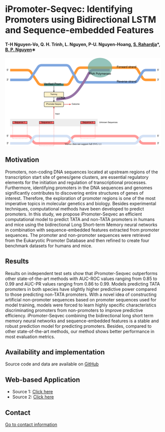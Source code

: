 # iPromoter-Seqvec: Identifying Promoters using Bidirectional LSTM and Sequence-embedded Features


#### T-H Nguyen-Vo, Q. H. Trinh, L. Nguyen, P-U. Nguyen-Hoang, [S. Rahardja](http://www.susantorahardja.com/)*, [B. P. Nguyen](https://homepages.ecs.vuw.ac.nz/~nguyenb5/about.html)∗

![alt text](https://github.com/mldlproject/2022-iPromoter-Seqvec/blob/main/iPromoter_Seqvec_abs0.svg)

## Motivation
Promoters, non-coding DNA sequences located at upstream regions of the transcription start site of genes/gene clusters, are essential regulatory elements for the 
initiation and regulation of transcriptional processes. Furthermore, identifying promoters in the DNA sequences and genomes significantly contributes to discovering 
entire structures of genes of interest. Therefore, the exploration of promoter regions is one of the most imperative topics in molecular genetics and biology. Besides 
experimental techniques, computational methods have been developed to predict promoters. In this study, we propose iPromoter-Seqvec an efficient computational model 
to predict TATA and non-TATA promoters in humans and mice using the bidirectional Long Short-term Memory neural networks in combination with sequence-embedded features 
extracted from promoter sequences. The promoter and non-promoter sequences were retrieved from the Eukaryotic Promoter Database and then refined to create four benchmark 
datasets for humans and mice. 

## Results
Results on independent test sets show that iPromoter-Seqvec outperforms other state-of-the-art methods with AUC-ROC values ranging from 0.85 to 0.99 and AUC-PR values 
ranging from 0.86 to 0.99. Models predicting TATA promoters in both species have slightly higher predictive power compared to those predicting non-TATA promoters. With 
a novel idea of constructing artificial non-promoter sequences based on promoter sequences used for model training, models were forced to learn highly specific 
characteristics discriminating promoters from non-promoters to improve predictive efficiency. iPromoter-Seqvec combining the bidirectional long short term memory 
neural networks and sequence-embedded features is a stable and robust prediction model for predicting promoters. Besides, compared to other state-of-the-art methods, 
our method shows better performance in most evaluation metrics.


## Availability and implementation
Source code and data are available on [GitHub](https://github.com/mldlproject/2022-iPromoter-Seqvec)

## Web-based Application
- Source 1: [Click here](http://14.231.244.182:5001/)
- Source 2: [Click here](http://103.130.219.193:8001/)

## Contact 
[Go to contact information](https://homepages.ecs.vuw.ac.nz/~nguyenb5/contact.html)
